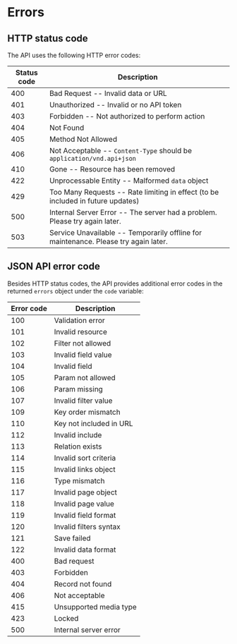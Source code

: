 # Errors

## HTTP status code

The API uses the following HTTP error codes:


Status code | Description
---------- | -------
400 | Bad Request -- Invalid data or URL
401 | Unauthorized -- Invalid or no API token
403 | Forbidden -- Not authorized to perform action
404 | Not Found
405 | Method Not Allowed
406 | Not Acceptable -- `Content-Type` should be `application/vnd.api+json`
410 | Gone -- Resource has been removed
422 | Unprocessable Entity -- Malformed `data` object
429 | Too Many Requests -- Rate limiting in effect (to be included in future updates)
500 | Internal Server Error -- The server had a problem. Please try again later.
503 | Service Unavailable -- Temporarily offline for maintenance. Please try again later.

## JSON API error code

Besides HTTP status codes, the API provides additional error codes in the returned `errors` object under the `code` variable:

Error code | Description
---------- | -------
100 | Validation error
101 | Invalid resource
102 | Filter not allowed
103 | Invalid field value
104 | Invalid field
105 | Param not allowed
106 | Param missing
107 | Invalid filter value
109 | Key order mismatch
110 | Key not included in URL
112 | Invalid include
113 | Relation exists
114 | Invalid sort criteria
115 | Invalid links object
116 | Type mismatch
117 | Invalid page object
118 | Invalid page value
119 | Invalid field format
120 | Invalid filters syntax
121 | Save failed
122 | Invalid data format
400 | Bad request
403 | Forbidden
404 | Record not found
406 | Not acceptable
415 | Unsupported media type
423 | Locked
500 | Internal server error
